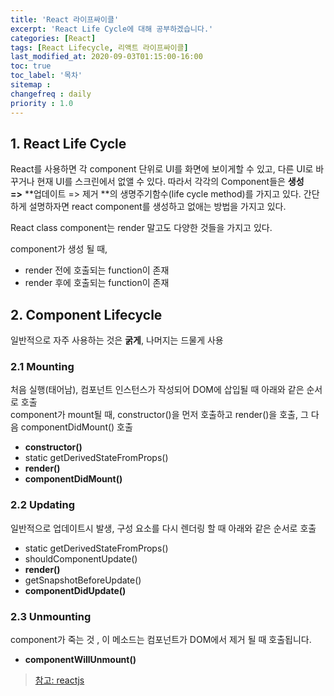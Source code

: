 ```yaml
---
title: 'React 라이프싸이클'
excerpt: 'React Life Cycle에 대해 공부하겠습니다.'
categories: [React]
tags: [React Lifecycle, 리액트 라이프싸이클]
last_modified_at: 2020-09-03T01:15:00-16:00
toc: true
toc_label: '목차'
sitemap :
changefreq : daily
priority : 1.0
---
```


## 1. React Life Cycle

React를 사용하면 각 component 단위로 UI를 화면에 보이게할 수 있고, 다른 UI로 바꾸거나 현재 UI를 스크린에서 없앨 수 있다. 따라서 각각의 Component들은 **생성 =>** **업데이트 => 제거 **의 생명주기함수(life cycle method)를 가지고 있다. 간단하게 설명하자면 react component를 생성하고 없애는 방법을 가지고 있다.

React class component는 render 말고도 다양한 것들을 가지고 있다. 

component가 생성 될 때,

-   render 전에 호출되는 function이 존재
-   render 후에 호출되는 function이 존재

## 2. Component Lifecycle

일반적으로 자주 사용하는 것은 **굵게**, 나머지는 드물게 사용

### 2.1 Mounting
처음 실행(태어남), 컴포넌트 인스턴스가 작성되어 DOM에 삽입될 때 아래와 같은 순서로 호출
<br>
component가 mount될 때, constructor()을 먼저 호출하고 render()을 호출, 그 다음 componentDidMount() 호출

-   **constructor()**
-   static getDerivedStateFromProps()
-   **render()**
-   **componentDidMount()**

### 2.2 Updating
일반적으로 업데이트시 발생, 구성 요소를 다시 렌더링 할 때 아래와 같은 순서로 호출

-   static getDerivedStateFromProps()
-   shouldComponentUpdate()
-   **render()**
-   getSnapshotBeforeUpdate()
-   **componentDidUpdate()**

### 2.3 Unmounting
component가 죽는 것 , 이 메소드는 컴포넌트가 DOM에서 제거 될 때 호출됩니다.

-   **componentWillUnmount()**

> [참고: reactjs](https://reactjs.org/docs/react-component.html)
